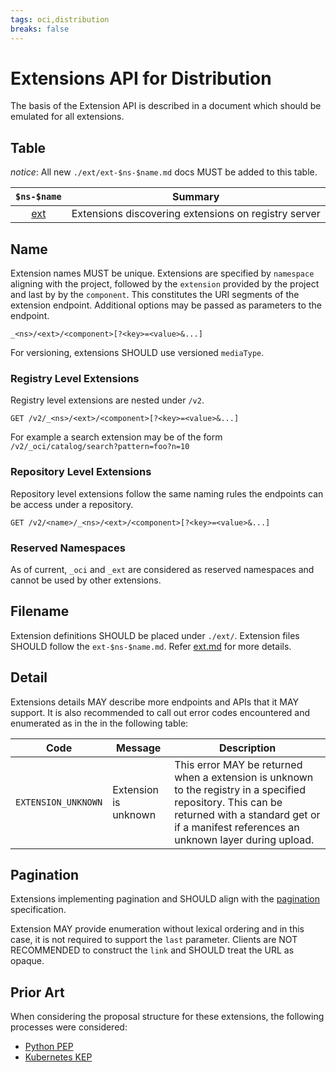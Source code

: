 ```yaml
---
tags: oci,distribution
breaks: false
---
```


# Extensions API for Distribution

The basis of the Extension API is described in a document which should
be emulated for all extensions.

## Table

_notice_: All new `./ext/ext-$ns-$name.md` docs MUST be added to this table.

| `$ns-$name`                  | Summary                                              |
|:------------------------:|:----------------------------------------------------:|
| [ext](./ext.md)          | Extensions discovering extensions on registry server |

## Name

Extension names MUST be unique. Extensions are  specified by
`namespace` aligning with the project, followed by the `extension` provided by the project and last by by the `component`. This constitutes the URI segments
of the extension endpoint. Additional options may be passed as parameters to the endpoint.

```http
_<ns>/<ext>/<component>[?<key>=<value>&...]
```

For versioning, extensions SHOULD use versioned `mediaType`.

### Registry Level Extensions

Registry level extensions are nested under `/v2`.

```http
GET /v2/_<ns>/<ext>/<component>[?<key>=<value>&...]
```

For example a search extension may be of the form `/v2/_oci/catalog/search?pattern=foo?n=10`

### Repository Level Extensions

Repository level extensions follow the same naming rules the endpoints
can be access under a repository.

```http
GET /v2/<name>/_<ns>/<ext>/<component>[?<key>=<value>&...]
```

### Reserved Namespaces
As of current, ```_oci``` and ```_ext``` are considered as reserved namespaces and cannot be used by other extensions.

## Filename

Extension definitions SHOULD be placed under `./ext/`. Extension files
SHOULD follow the `ext-$ns-$name.md`. Refer [ext.md](./ext.md) for more details.

## Detail

Extensions details MAY describe more endpoints and  APIs that it MAY support.
It is also recommended to call out error codes encountered and enumerated as in the
in the following table:

| Code                | Message              | Description                                                                                                                                                                                            |
|---------------------|----------------------|--------------------------------------------------------------------------------------------------------------------------------------------------------------------------------------------------------|
| `EXTENSION_UNKNOWN` | Extension is unknown | This error MAY be returned when a extension is unknown to the registry in a specified repository. This can be returned with a standard get or if a manifest references an unknown layer during upload. |

## Pagination

Extensions implementing pagination and SHOULD align with the
[pagination](./spec.md#pagination) specification.

Extension MAY provide enumeration without lexical ordering and in this case,
it is not required to support the `last` parameter. Clients are NOT RECOMMENDED to construct the `link` and SHOULD treat the URL as opaque.

## Prior Art

When considering the proposal structure for these extensions, the following processes were considered:

* [Python PEP](https://www.python.org/dev/peps/)
* [Kubernetes KEP](https://github.com/kubernetes/enhancements/tree/master/keps)
